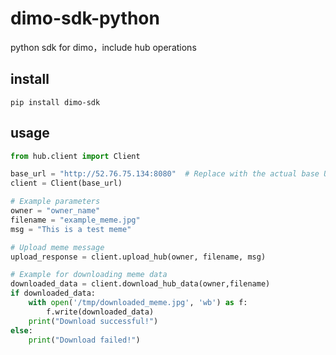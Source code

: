 # dimo-sdk-python
python sdk for dimo，include hub operations


## install

```shell
pip install dimo-sdk
```

## usage

```python
from hub.client import Client

base_url = "http://52.76.75.134:8080"  # Replace with the actual base URL
client = Client(base_url)

# Example parameters
owner = "owner_name"
filename = "example_meme.jpg"
msg = "This is a test meme"

# Upload meme message
upload_response = client.upload_hub(owner, filename, msg)

# Example for downloading meme data
downloaded_data = client.download_hub_data(owner,filename)
if downloaded_data:
    with open('/tmp/downloaded_meme.jpg', 'wb') as f:
        f.write(downloaded_data)
    print("Download successful!")
else:
    print("Download failed!")
```